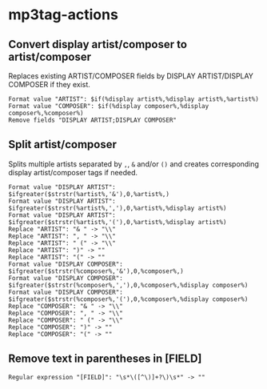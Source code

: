# mp3tag-actions

## Convert display artist/composer to artist/composer
Replaces existing ARTIST/COMPOSER fields by DISPLAY ARTIST/DISPLAY COMPOSER if they exist.
```
Format value "ARTIST": $if(%display artist%,%display artist%,%artist%)
Format value "COMPOSER": $if(%display composer%,%display composer%,%composer%)
Remove fields "DISPLAY ARTIST;DISPLAY COMPOSER"
```

## Split artist/composer
Splits multiple artists separated by `,`, `&` and/or `()` and creates corresponding display artist/composer tags if needed.
```
Format value "DISPLAY ARTIST": $ifgreater($strstr(%artist%,'&'),0,%artist%,)
Format value "DISPLAY ARTIST": $ifgreater($strstr(%artist%,','),0,%artist%,%display artist%)
Format value "DISPLAY ARTIST": $ifgreater($strstr(%artist%,'('),0,%artist%,%display artist%)
Replace "ARTIST": "& " -> "\\"
Replace "ARTIST": ", " -> "\\"
Replace "ARTIST": " (" -> "\\"
Replace "ARTIST": ")" -> ""
Replace "ARTIST": "(" -> ""
Format value "DISPLAY COMPOSER": $ifgreater($strstr(%composer%,'&'),0,%composer%,)
Format value "DISPLAY COMPOSER": $ifgreater($strstr(%composer%,','),0,%composer%,%display composer%)
Format value "DISPLAY COMPOSER": $ifgreater($strstr(%composer%,'('),0,%composer%,%display composer%)
Replace "COMPOSER": "& " -> "\\"
Replace "COMPOSER": ", " -> "\\"
Replace "COMPOSER": " (" -> "\\"
Replace "COMPOSER": ")" -> ""
Replace "COMPOSER": "(" -> ""
```

## Remove text in parentheses in [FIELD]
`Regular expression "[FIELD]": "\s*\([^\)]+?\)\s*" -> ""`
